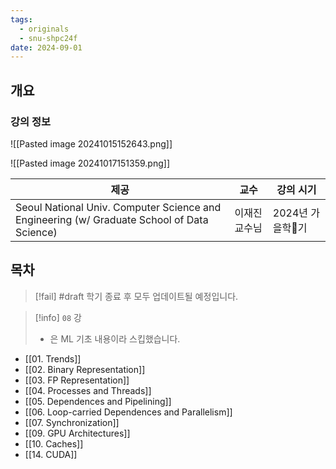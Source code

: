 ```yaml
---
tags:
  - originals
  - snu-shpc24f
date: 2024-09-01
---
```

## 개요

### 강의 정보

![[Pasted image 20241015152643.png]]

![[Pasted image 20241017151359.png]]

| 제공                                                                                         | 교수      | 강의 시기       |
| ------------------------------------------------------------------------------------------ | ------- | ----------- |
| Seoul National Univ. Computer Science and Engineering (w/ Graduate School of Data Science) | 이재진 교수님 | 2024년 가을학기 |

## 목차

> [!fail] #draft 학기 종료 후 모두 업데이트될 예정입니다.

> [!info] `08` 강
> - 은 ML 기초 내용이라 스킵했습니다.

- [[01. Trends]]
- [[02. Binary Representation]]
- [[03. FP Representation]]
- [[04. Processes and Threads]]
- [[05. Dependences and Pipelining]]
- [[06. Loop-carried Dependences and Parallelism]]
- [[07. Synchronization]]
- [[09. GPU Architectures]]
- [[10. Caches]]
- [[14. CUDA]]